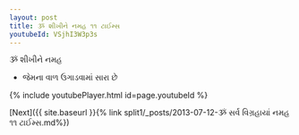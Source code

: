 ```yaml
---
layout: post
title: ૐ શીખીને નમહ ૧૧ ટાઈમ્સ
youtubeId: VSjhI3W3p3s
---
```

 
 
 ૐ શીખીને નમહ  
 
 -  જેમના વાળ ઉગાડવામાં સારા છે 
 
  
 
  
 
 
 
 
 
 


{% include youtubePlayer.html id=page.youtubeId %}
 
[Next]({{ site.baseurl }}{% link  split1/_posts/2013-07-12-ૐ સર્વ વિગ્રહાયાં નમહ ૧૧ ટાઈમ્સ.md%})
 

